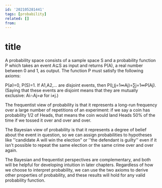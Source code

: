 ```yaml
---
id: '202105281441'
tags: [probability]
related: []
from:
---
```


# title

A probability space consists of a sample space S and a probability function P which takes an event A⊆S as input and returns P(A), a real number between 0 and 1, as output. The function P must satisfy the following axioms:

P(∅)=0, P(S)=1.
If A1,A2,… are disjoint events, then
P(⋃j=1∞Aj)=∑j=1∞P(Aj).
(Saying that these events are disjoint means that they are mutually exclusive: Ai∩Aj=∅ for i≠j.)


The frequentist view of probability is that it represents a long-run frequency over a large number of repetitions of an experiment: if we say a coin has probability 1/2 of Heads, that means the coin would land Heads 50% of the time if we tossed it over and over and over.

The Bayesian view of probability is that it represents a degree of belief about the event in question, so we can assign probabilities to hypotheses like ''candidate A will win the election" or ''the defendant is guilty'' even if it isn't possible to repeat the same election or the same crime over and over again.

The Bayesian and frequentist perspectives are complementary, and both will be helpful for developing intuition in later chapters. Regardless of how we choose to interpret probability, we can use the two axioms to derive other properties of probability, and these results will hold for any valid probability function.
